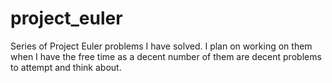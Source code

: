 project_euler
=============

Series of Project Euler problems I have solved. I plan on working on them when I have the free time as a decent number
of them are decent problems to attempt and think about.
